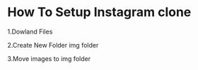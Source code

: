 
# How To Setup Instagram clone

1.Dowland Files

2.Create New Folder img folder

3.Move images to img folder
